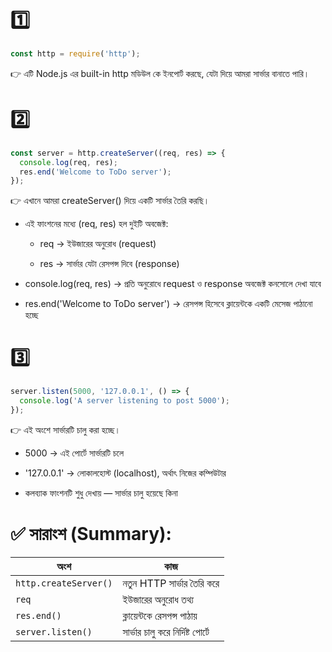 # 1️⃣

```js
const http = require('http');
```

👉 এটি Node.js এর built-in http মডিউল কে ইনপোর্ট করছে, যেটা দিয়ে আমরা সার্ভার
বানাতে পারি।

# 2️⃣

```js
const server = http.createServer((req, res) => {
  console.log(req, res);
  res.end('Welcome to ToDo server');
});
```

👉 এখানে আমরা createServer() দিয়ে একটি সার্ভার তৈরি করছি।

- এই ফাংশনের মধ্যে (req, res) হল দুইটি অবজেক্ট:

  - req → ইউজারের অনুরোধ (request)

  - res → সার্ভার যেটা রেসপন্স দিবে (response)

- console.log(req, res) → প্রতি অনুরোধে request ও response অবজেক্ট কনসোলে দেখা
  যাবে

- res.end('Welcome to ToDo server') → রেসপন্স হিসেবে ক্লায়েন্টকে একটি মেসেজ
  পাঠানো হচ্ছে

# 3️⃣

```js
server.listen(5000, '127.0.0.1', () => {
  console.log('A server listening to post 5000');
});
```

👉 এই অংশে সার্ভারটি চালু করা হচ্ছে।

- 5000 → এই পোর্টে সার্ভারটি চলে

- '127.0.0.1' → লোকালহোস্ট (localhost), অর্থাৎ নিজের কম্পিউটার

- কলব্যাক ফাংশনটি শুধু দেখায় — সার্ভার চালু হয়েছে কিনা

# ✅ সারাংশ (Summary):

| অংশ                   | কাজ                               |
| --------------------- | --------------------------------- |
| `http.createServer()` | নতুন HTTP সার্ভার তৈরি করে        |
| `req`                 | ইউজারের অনুরোধ তথ্য               |
| `res.end()`           | ক্লায়েন্টকে রেসপন্স পাঠায়         |
| `server.listen()`     | সার্ভার চালু করে নির্দিষ্ট পোর্টে |
